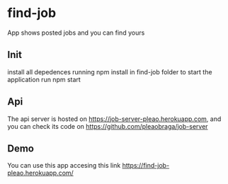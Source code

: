 # find-job
App shows posted jobs and you can find yours

## Init

install all depedences running npm install in find-job folder
to start the application run npm start

## Api

The api server is hosted on https://job-server-pleao.herokuapp.com, 
and you can check its code on https://github.com/pleaobraga/job-server

## Demo

You can use this app accesing this link https://find-job-pleao.herokuapp.com/

